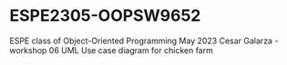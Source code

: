# ESPE2305-OOPSW9652
ESPE class of Object-Oriented Programming May 2023
Cesar Galarza - workshop 06 UML Use case diagram for chicken farm
